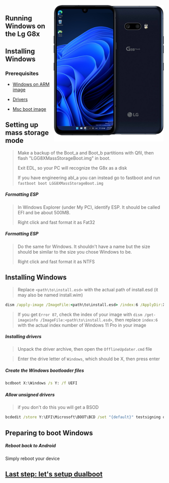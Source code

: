 <img align="right" src="https://github.com/Icesito68/Port-Windows-11-Lg-G8x/blob/Lg-G8x/mh2lm.png" width="350" alt="Windows 11 Running On To LG G8x">

## Running Windows on the Lg G8x

## Installing Windows

### Prerequisites
- [Windows on ARM image](https://worproject.com/esd)
  
- [Drivers](https://github.com/Icesito68/Port-Windows-11-Lge-devices/releases/download/Drivers/mh2lm.drivers.zip)

- [Msc boot image](https://github.com/Icesito68/Port-Windows-11-Lge-devices/releases/download/Files/LGG8XMassStorageBoot.img)

## Setting up mass storage mode
> Make a backup of the Boot_a and Boot_b partitions with Qfil, then flash "LGG8XMassStorageBoot.img" in boot.
>
> Exit EDL, so your PC will recognize the G8x as a disk
>
> If you have engineering abl_a you can instead go to fastboot and run `fastboot boot LGG8XMassStorageBoot.img`

##### Formatting ESP
> In Windows Explorer (under My PC), identify ESP. It should be called EFI and be about 500MB.
> 
> Right click and fast format it as Fat32

##### Formatting ESP
> Do the same for Windows. It shouldn't have a name but the size should be similar to the size you chose Windows to be.
>
> Right click and fast format it as NTFS

## Installing Windows
> Replace `<path\to\install.esd>` with the actual path of install.esd (it may also be named install.wim)

```cmd
dism /apply-image /ImageFile:<path\to\install.esd> /index:6 /ApplyDir:X:\
```

> If you get `Error 87`, check the index of your image with `dism /get-imageinfo /ImageFile:<path\to\install.esd>`, then replace `index:6` with the actual index number of Windows 11 Pro in your image

##### Installing drivers
> Unpack the driver archive, then open the `OfflineUpdater.cmd` file

> Enter the drive letter of `Windows`, which should be X, then press enter
  
##### Create the Windows bootloader files
```cmd
bcdboot X:\Windows /s Y: /f UEFI
```

##### Allow unsigned drivers
> if you don't do this you will get a BSOD
```cmd
bcdedit /store Y:\EFI\Microsoft\BOOT\BCD /set "{default}" testsigning on
```

## Preparing to boot Windows

##### Reboot back to Android
Simply reboot your device

## [Last step: let's setup dualboot](dualboot.md)
















